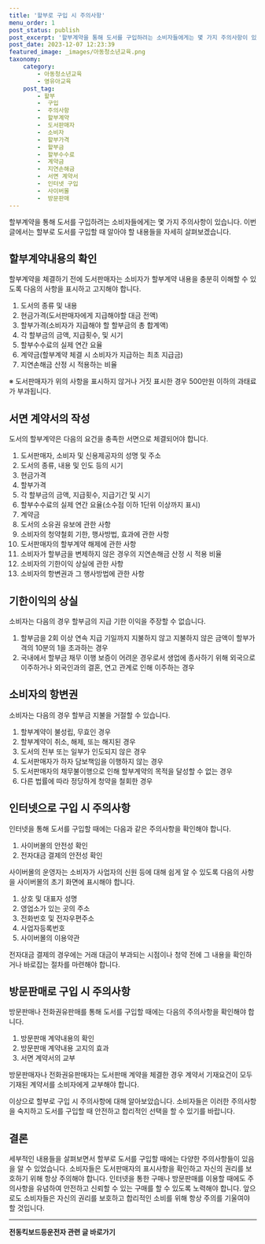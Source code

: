 ```yaml
---
title: '할부로 구입 시 주의사항'
menu_order: 1
post_status: publish
post_excerpt: '할부계약을 통해 도서를 구입하려는 소비자들에게는 몇 가지 주의사항이 있습니다. 이번 글에서는 할부로 도서를 구입할 때 알아야 할 내용들을 자세히 살펴보겠습니다.'
post_date: 2023-12-07 12:23:39
featured_image: _images/아동청소년교육.png
taxonomy:
    category:
        - 아동청소년교육
        - 영유아교육
    post_tag:
        - 할부
        -  구입
        -  주의사항
        -  할부계약
        -  도서판매자
        -  소비자
        -  할부가격
        -  할부금
        -  할부수수료
        -  계약금
        -  지연손해금
        -  서면 계약서
        -  인터넷 구입
        -  사이버몰
        -  방문판매
---
```



할부계약을 통해 도서를 구입하려는 소비자들에게는 몇 가지 주의사항이 있습니다. 이번 글에서는 할부로 도서를 구입할 때 알아야 할 내용들을 자세히 살펴보겠습니다.

## 할부계약내용의 확인

할부계약을 체결하기 전에 도서판매자는 소비자가 할부계약 내용을 충분히 이해할 수 있도록 다음의 사항을 표시하고 고지해야 합니다.

1. 도서의 종류 및 내용
2. 현금가격(도서판매자에게 지급해야할 대금 전액)
3. 할부가격(소비자가 지급해야 할 할부금의 총 합계액)
4. 각 할부금의 금액, 지급횟수, 및 시기
5. 할부수수료의 실제 연간 요율
6. 계약금(할부계약 체결 시 소비자가 지급하는 최초 지급금)
7. 지연손해금 산정 시 적용하는 비율

※ 도서판매자가 위의 사항을 표시하지 않거나 거짓 표시한 경우 500만원 이하의 과태료가 부과됩니다.

## 서면 계약서의 작성

도서의 할부계약은 다음의 요건을 충족한 서면으로 체결되어야 합니다.

1. 도서판매자, 소비자 및 신용제공자의 성명 및 주소
2. 도서의 종류, 내용 및 인도 등의 시기
3. 현금가격
4. 할부가격
5. 각 할부금의 금액, 지급횟수, 지급기간 및 시기
6. 할부수수료의 실제 연간 요율(소수점 이하 1단위 이상까지 표시)
7. 계약금
8. 도서의 소유권 유보에 관한 사항
9. 소비자의 청약철회 기한, 행사방법, 효과에 관한 사항
10. 도서판매자의 할부계약 해제에 관한 사항
11. 소비자가 할부금을 변제하지 않은 경우의 지연손해금 산정 시 적용 비율
12. 소비자의 기한이익 상실에 관한 사항
13. 소비자의 항변권과 그 행사방법에 관한 사항

## 기한이익의 상실

소비자는 다음의 경우 할부금의 지급 기한 이익을 주장할 수 없습니다.

1. 할부금을 2회 이상 연속 지급 기일까지 지불하지 않고 지불하지 않은 금액이 할부가격의 10분의 1을 초과하는 경우
2. 국내에서 할부금 채무 이행 보증이 어려운 경우로서 생업에 종사하기 위해 외국으로 이주하거나 외국인과의 결혼, 연고 관계로 인해 이주하는 경우

## 소비자의 항변권

소비자는 다음의 경우 할부금 지불을 거절할 수 있습니다.

1. 할부계약이 불성립, 무효인 경우
2. 할부계약이 취소, 해제, 또는 해지된 경우
3. 도서의 전부 또는 일부가 인도되지 않은 경우
4. 도서판매자가 하자 담보책임을 이행하지 않는 경우
5. 도서판매자의 채무불이행으로 인해 할부계약의 목적을 달성할 수 없는 경우
6. 다른 법률에 따라 정당하게 청약을 철회한 경우

## 인터넷으로 구입 시 주의사항

인터넷을 통해 도서를 구입할 때에는 다음과 같은 주의사항을 확인해야 합니다.

1. 사이버몰의 안전성 확인
2. 전자대금 결제의 안전성 확인

사이버몰의 운영자는 소비자가 사업자의 신원 등에 대해 쉽게 알 수 있도록 다음의 사항을 사이버몰의 초기 화면에 표시해야 합니다.

1. 상호 및 대표자 성명
2. 영업소가 있는 곳의 주소
3. 전화번호 및 전자우편주소
4. 사업자등록번호
5. 사이버몰의 이용약관

전자대금 결제의 경우에는 거래 대금이 부과되는 시점이나 청약 전에 그 내용을 확인하거나 바로잡는 절차를 마련해야 합니다.

## 방문판매로 구입 시 주의사항

방문판매나 전화권유판매를 통해 도서를 구입할 때에는 다음의 주의사항을 확인해야 합니다.

1. 방문판매 계약내용의 확인
2. 방문판매 계약내용 고지의 효과
3. 서면 계약서의 교부

방문판매자나 전화권유판매자는 도서판매 계약을 체결한 경우 계약서 기재요건이 모두 기재된 계약서를 소비자에게 교부해야 합니다.

이상으로 할부로 구입 시 주의사항에 대해 알아보았습니다. 소비자들은 이러한 주의사항을 숙지하고 도서를 구입할 때 안전하고 합리적인 선택을 할 수 있기를 바랍니다.

## 결론

세부적인 내용들을 살펴보면서 할부로 도서를 구입할 때에는 다양한 주의사항들이 있음을 알 수 있었습니다. 소비자들은 도서판매자의 표시사항을 확인하고 자신의 권리를 보호하기 위해 항상 주의해야 합니다. 인터넷을 통한 구매나 방문판매를 이용할 때에도 주의사항을 유념하여 안전하고 신뢰할 수 있는 구매를 할 수 있도록 노력해야 합니다. 앞으로도 소비자들은 자신의 권리를 보호하고 합리적인 소비를 위해 항상 주의를 기울여야 할 것입니다.
<!-- wp:separator -->
<hr class="wp-block-separator has-alpha-channel-opacity"/>
<!-- /wp:separator -->

<!-- wp:group {"backgroundColor":"base","layout":{"type":"constrained"}} -->
<div class="wp-block-group has-base-background-color has-background"><!-- wp:paragraph {"align":"center","fontSize":"medium"} -->
<p class="has-text-align-center has-large-font-size"><strong>전동킥보드등운전자 관련 글 바로가기</strong></p>
<!-- /wp:paragraph -->


<!-- wp:latest-posts
{"categories":[{"id":1824,"count":19,"description":"","link":"https://uknowlaw.com/category/%ec%a0%84%eb%8f%99%ed%82%a5%eb%b3%b4%eb%93%9c%eb%93%b1%ec%9a%b4%ec%a0%84%ec%9e%90/","name":"전동킥보드등운전자","slug":"전동킥보드등운전자","taxonomy":"category","parent":0,"meta":[],"_links":{"self":[{"href":"https://uknowlaw.com/wp-json/wp/v2/categories/1824"}],"collection":[{"href":"https://uknowlaw.com/wp-json/wp/v2/categories"}],"about":[{"href":"https://uknowlaw.com/wp-json/wp/v2/taxonomies/category"}],"wp:post_type":[{"href":"https://uknowlaw.com/wp-json/wp/v2/posts?categories=1824"}],"curies":[{"name":"wp","href":"https://api.w.org/{rel}","templated":true}]}}],"postsToShow":100,"excerptLength":28,"postLayout":"grid","columns":2,"featuredImageAlign":"left","featuredImageSizeSlug":"large","fontSize":"small"} /--></div>
<!-- /wp:group -->